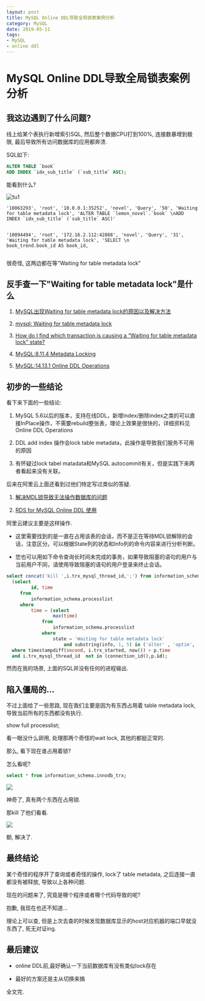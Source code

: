 ```yaml
---
layout: post
title: MySQL Online DDL导致全局锁表案例分析
category: MySQL
date: 2019-05-11
tags:
- MySQL
- online ddl
---
```


# MySQL Online DDL导致全局锁表案例分析

## 我这边遇到了什么问题?

线上给某个表执行新增索引SQL, 然后整个数据CPU打到100%, 连接数暴增到极限, 最后导致所有访问数据库的应用都奔溃.

SQL如下:

```SQL
ALTER TABLE `book` 
ADD INDEX `idx_sub_title` (`sub_title` ASC);
```

能看到什么?

![tu1](https://ws1.sinaimg.cn/large/64d1e863gy1g2xs6mvu97j21aw05ygof.jpg)

```log
'10063293', 'root', '10.0.0.1:35252', 'novel', 'Query', '50', 'Waiting for table metadata lock', 'ALTER TABLE `lemon_novel`.`book` \nADD INDEX `idx_sub_title` (`sub_title` ASC)'


'10094494', 'root', '172.16.2.112:42808', 'novel', 'Query', '31', 'Waiting for table metadata lock', 'SELECT \n            book_trend.book_id AS book_id,
   
```

很奇怪, 这两边都在等"Waiting for table metadata lock"

## 反手查一下"Waiting for table metadata lock"是什么

1. [MySQL出现Waiting for table metadata lock的原因以及解决方法](https://www.cnblogs.com/digdeep/p/4892953.html)

2. [mysql: Waiting for table metadata lock](https://zhuanlan.zhihu.com/p/30551926)

3. [How do I find which transaction is causing a “Waiting for table metadata lock” state?](https://stackoverflow.com/questions/13148630/how-do-i-find-which-transaction-is-causing-a-waiting-for-table-metadata-lock-s)

4. [MySQL:8.11.4 Metadata Locking](https://dev.mysql.com/doc/refman/5.7/en/metadata-locking.html)

5. [MySQL:14.13.1 Online DDL Operations](https://dev.mysql.com/doc/refman/5.7/en/innodb-online-ddl-operations.html)


## 初步的一些结论


看下来下面的一些结论:

1. MySQL 5.6以后的版本，支持在线DDL，新增index/删除index之类的可以直接InPlace操作，不需要rebuild整张表，理论上效果是很快的，详细资料见Online DDL Operations

2. DDL add index 操作会lock table metadata，此操作是导致我们服务不可用的原因

3. 有怀疑过lock tabel matadata和MySQL autocommit有关，但是实践下来两者看起来没有关联。

后来在阿里云上面还看到过他们特定写过类似的答疑.

1. [解决MDL锁导致无法操作数据库的问题](https://help.aliyun.com/document_detail/94566.html?spm=a2c4g.11186623.2.7.2a504335H3f8Wz#task-csn-5tt-4fb)

2. [RDS for MySQL Online DDL 使用](https://help.aliyun.com/knowledge_detail/41733.html?spm=a2c4g.11186623.4.2.2a504335nWEjej)

阿里云建议主要是这样操作.

- 这里需要找到的是一直在占用该表的会话，而不是正在等待MDL锁解除的会话，注意区分。可以根据State列的状态和Info列的命令内容来进行分析判断。

- 您也可以用如下命令查询长时间未完成的事务，如果导致阻塞的语句的用户与当前用户不同，请使用导致阻塞的语句的用户登录来终止会话。

```SQL
select concat('kill ',i.trx_mysql_thread_id,';') from information_schema.innodb_trx i,
  (select 
         id, time
     from
         information_schema.processlist
     where
         time = (select 
                 max(time)
             from
                 information_schema.processlist
             where
                 state = 'Waiting for table metadata lock'
                     and substring(info, 1, 5) in ('alter' , 'optim', 'repai', 'lock ', 'drop ', 'creat'))) p
  where timestampdiff(second, i.trx_started, now()) > p.time
  and i.trx_mysql_thread_id  not in (connection_id(),p.id);

  ```

然而在我的场景, 上面的SQL并没有任何的进程输出.

## 陷入僵局的...

不过上面给了一些思路, 现在我们主要是因为有东西占用着 table metadata lock, 导致当前所有的东西都没有执行.

show full processlist;

看一眼没什么卵用, 处理那两个奇怪的wait lock, 其他的都挺正常的.

那么, 看下现在谁占用着锁?

怎么看呢?

```SQL
select * from information_schema.innodb_trx;
```
![](https://ws1.sinaimg.cn/large/64d1e863gy1g2xsmc2ahkj21rk0d6jz8.jpg)

神奇了, 真有两个东西在占用锁.

那kill 了他们看看.

![](https://ws1.sinaimg.cn/large/64d1e863gy1g2xspdta37j21ag0bswl9.jpg)

额, 解决了.

## 最终结论

某个奇怪的程序开了查询或者奇怪的操作, lock了 table metadata, 之后连接一直都没有被释放, 导致以上各种问题.

现在的问题来了, 究竟是哪个程序或者哪个代码导致的呢?

抱歉, 我现在也还不知道...

理论上可以查, 但是上次去查的时候发现数据库显示的host对应机器的端口早就没东西了, 死无对证ing.

## 最后建议

- online DDL前,最好确认一下当前数据库有没有类似lock存在

- 最好的方案还是主从切换来搞

全文完.